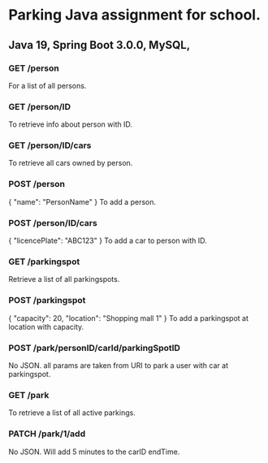 # Parking Java assignment for school.
## Java 19, Spring Boot 3.0.0, MySQL,
 
### GET /person
  For a list of all persons.

### GET /person/ID
  To retrieve info about person with ID.

### GET /person/ID/cars
  To retrieve all cars owned by person.

### POST /person
  {
  "name": "PersonName"
  }
  To add a person.

### POST /person/ID/cars
  {
  "licencePlate": "ABC123"
  }
  To add a car to person with ID.

### GET /parkingspot
  Retrieve a list of all parkingspots.

### POST /parkingspot
  {
  "capacity": 20,
  "location": "Shopping mall 1"
  }
  To add a parkingspot at location with capacity.

### POST /park/personID/carId/parkingSpotID
  No JSON.
  all params are taken from URI to park a user with car at parkingspot.

### GET /park
  To retrieve a list of all active parkings.

### PATCH /park/1/add
  No JSON.
  Will add 5 minutes to the carID endTime.

